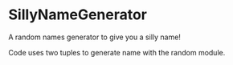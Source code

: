 # SillyNameGenerator
A random names generator to give you a silly name!

Code uses two tuples to generate name with the random module.
